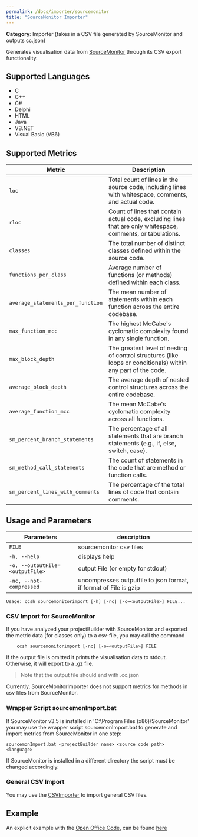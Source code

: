 ```yaml
---
permalink: /docs/importer/sourcemonitor
title: "SourceMonitor Importer"
---
```


**Category**: Importer (takes in a CSV file generated by SourceMonitor and outputs cc.json)

Generates visualisation data from [SourceMonitor](http://www.campwoodsw.com/sourcemonitor.html) through its CSV export functionality.

## Supported Languages

- C
- C++
- C#
- Delphi
- HTML
- Java
- VB.NET
- Visual Basic (VB6)

## Supported Metrics

| Metric                            | Description                                                                                                   |
| --------------------------------- | ------------------------------------------------------------------------------------------------------------- |
| `loc`                             | Total count of lines in the source code, including lines with whitespace, comments, and actual code.          |
| `rloc`                            | Count of lines that contain actual code, excluding lines that are only whitespace, comments, or tabulations.  |
| `classes`                         | The total number of distinct classes defined within the source code.                                          |
| `functions_per_class`             | Average number of functions (or methods) defined within each class.                                           |
| `average_statements_per_function` | The mean number of statements within each function across the entire codebase.                                |
| `max_function_mcc`                | The highest McCabe's cyclomatic complexity found in any single function.                                      |
| `max_block_depth`                 | The greatest level of nesting of control structures (like loops or conditionals) within any part of the code. |
| `average_block_depth`             | The average depth of nested control structures across the entire codebase.                                    |
| `average_function_mcc`            | The mean McCabe's cyclomatic complexity across all functions.                                                 |
| `sm_percent_branch_statements`    | The percentage of all statements that are branch statements (e.g., if, else, switch, case).                   |
| `sm_method_call_statements`       | The count of statements in the code that are method or function calls.                                        |
| `sm_percent_lines_with_comments`  | The percentage of the total lines of code that contain comments.                                              |

## Usage and Parameters

| Parameters                      | description                                                       |
| ------------------------------- | ----------------------------------------------------------------- |
| `FILE`                          | sourcemonitor csv files                                           |
| `-h, --help`                    | displays help                                                     |
| `-o, --outputFile=<outputFile>` | output File (or empty for stdout)                                 |
| `-nc, --not-compressed`         | uncompresses outputfile to json format, if format of File is gzip |

```
Usage: ccsh sourcemonitorimport [-h] [-nc] [-o=<outputFile>] FILE...
```

### CSV Import for SourceMonitor

If you have analyzed your projectBuilder with SourceMonitor and exported the metric data (for classes only) to a csv-file, you may call the command

```
    ccsh sourcemonitorimport [-nc] [-o=<outputFile>] FILE
```

If the output file is omitted it prints the visualisation data to stdout.
Otherwise, it will export to a .gz file.

> Note that the output file should end with .cc.json

Currently, SourceMonitorImporter does not support metrics for methods in csv files from SourceMonitor.

### Wrapper Script sourcemonImport.bat

If SourceMonitor v3.5 is installed in 'C:\Program Files (x86)\SourceMonitor' you may use the wrapper script sourcemonImport.bat to generate and import metrics from SourceMonitor in one step:

```
sourcemonImport.bat <projectBuilder name> <source code path> <language>
```

If SourceMonitor is installed in a different directory the script must be changed accordingly.

### General CSV Import

You may use the [CSVImporter]({{site.docs_importer}}/csv) to import general CSV files.

## Example

An explicit example with the [Open Office Code](https://github.com/apache/openoffice), can be found [here]({{site.docs_how_to}}/generate-with-sourcemonitor)
